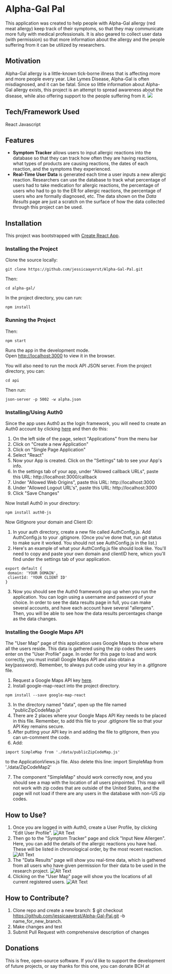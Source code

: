# Alpha-Gal Pal

This application was created to help people with Alpha-Gal allergy (red meat allergy) keep track of their symptoms, so that they may communicate more fully with medical professionals. It is also geared to collect user data (with permission) so that more information about the allergy and the people suffering from it can be utilized by researchers.

## Motivation

 Alpha-Gal allergy is a little-known tick-borne illness that is affecting more and more people every year. Like Lymes Disease, Alpha-Gal is often misdiagnosed, and it can be fatal. Since so little information about Alpha-Gal allergy exists, this project is an attempt to spread awareness about the disease, while also offering support to the people suffering from it.
![](src/components/images/homeScreen.png)


## Tech/Framework Used

React Javascript

## Features

- **Symptom Tracker** allows users to input allergic reactions into the database so that they can track how often they are having reactions, what types of products are causing reactions, the dates of each reaction, and the symptoms they experienced.
- **Real-Time User Data** is generated each time a user inputs a new allergic reaction. Researchers can use the database to track what percentage of users had to take medication for allergic reactions, the percentage of users who had to go to the ER for allergic reactions, the percentage of users who are formally diagnosed, etc. The data shown on the *Data Results* page are just a scratch on the surface of how the data collected through this project can be used.

## Installation

This project was bootstrapped with [Create React App](https://github.com/facebook/create-react-app).

### Installing the Project

Clone the source locally:
```
git clone https://github.com/jessicaayerst/Alpha-Gal-Pal.git
```

Then:
```
cd alpha-gal/
```

In the project directory, you can run:

```
npm install
```

### Running the Project
Then:

```
npm start
```

Runs the app in the development mode.<br />
Open [http://localhost:3000](http://localhost:3000) to view it in the browser.

You will also need to run the mock API JSON server. From the project directory, you can:

```
cd api
```

Then run:

```
json-server -p 5002 -w alpha.json
```

### Installing/Using Auth0
 Since the app uses Auth0 as the login framework, you will need to create an Auth0 account by clicking [here](https://auth0.com/signup) and then do this:

1. On the left side of the page, select "Applications" from the menu bar
2. Click on "Create a new Application"
3. Click on "Single Page Application"
4. Select "React"
5. Now your App is created. Click on the "Settings" tab to see your App's info.
6. In the settings tab of your app, under "Allowed callback URLs", paste this URL: http://localhost:3000/callback
7. Under "Allowed Web Origins", paste this URL: http://localhost:3000
8. Under "Allowed Logout URL's", paste this URL: http://localhost:3000
9. Click "Save Changes"

Now Install Auth0 in your directory:

```
npm install auth0-js
```

Now GitIgnore your domain and Client ID:

1. In your auth directory, create a new file called AuthConfig.js.
Add AuthConfig.js to your .gitignore. (Once you've done that, run git status to make sure it worked. You should not see AuthConfig.js in the list.)
2. Here's an example of what your AuthConfig.js file should look like. You'll need to copy and paste your own domain and clientID here, whicn you'll find under the settings tab of your application.

```
export default {
 domain: 'YOUR DOMAIN',
 clientId: 'YOUR CLIENT ID'
}
```

3. Now you should see the Auth0 framework pop up when you run the application. You can login using a username and password of your choice. In order to see the data results page in full, you can make several accounts, and have each account have several "allergens". Then, you will be able to see how the data results percentages change as the data changes.

### Installing the Google Maps API

The "User Map" page of this application uses Google Maps to show where all the users reside. This data is gathered using the zip codes the users enter on the "User Profile" page. In order for this page to load and work correctly, you must install Google Maps API and also obtain a key(password). Remember, to always put code using your key in a .gitIgnore file.

1. Request a Google Maps API key [here](https://developers.google.com/maps/documentation/javascript/tutorial?source=post_page-----9694a475f00a----------------------).
2. Install google-map-react into the project directory.

```
npm install --save google-map-react
```

3. In the directory named "data", open up the file named "publicZipCodeMap.js"
4. There are 2 places where your Google Maps API Key needs to be placed in this file. Remember, to add this file to your .gitIgnore file so that your API Key remains secure.
5. After putting your API key in and adding the file to gitIgnore, then you can un-comment the code.
6. Add:
```
import SimpleMap from './data/publicZipCodeMap.js'
```
 to the ApplicationViews.js file. Also delete this line: import SimpleMap from './data/ZipCodeMap2'

7. The component "SimpleMap" should work correctly now, and you should see a map with the location of all users pinpointed. This map will not work with zip codes that are outside of the United States, and the page will not load if there are any users in the database with non-US zip codes.






## How to Use?

1. Once you are logged in with Auth0, create a User Profile, by clicking "Edit User Profile".
![Alt Text](src/components/images/firstGif.gif)
2. Then go to the "Symptom Tracker" page and click "Input New Allergen". Here, you can add the details of the allergic reactions you have had. These will be listed in chronological order, by the most recent reaction.
![Alt Text](src/components/images/secondGif.gif)
3. The "Data Results" page will show you real-time data, which is gathered from all users who have given permission for their data to be used in the research project.
![Alt Text](src/components/images/thirdGif.gif)
4. Clicking on the "User Map" page will show you the locations of all current registered users.
![Alt Text](src/components/images/lastGif.gif)

## How to Contribute?

1. Clone repo and create a new branch: $ git checkout https://github.com/jessicaayerst/Alpha-Gal-Pal.git -b name_for_new_branch.
2. Make changes and test
3. Submit Pull Request with comprehensive description of changes

## Donations

This is free, open-source software. If you'd like to support the development of future projects, or say thanks for this one, you can donate BCH at

